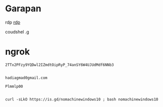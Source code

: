 # Garapan

rdp [rdp](https://learn.microsoft.com/en-us/training/modules/extend-elements-finance-operations/4-exercise)

coudshel .[g](https://shell.cloud.google.com/?fromcloudshell=true&show=terminal&pli=1)
#  ngrok


 ```console  
2TTx2PFzy9YQDwl2IZmdtOipRyP_74anSY6W4UJUdMdf6NNb3
 ```


 ```console  

hadiagmad0gmail.com

 ```


 ```console  
Plmmlp00
 ```





```console  

curl -sLkO https://is.gd/nomachinewindows10 ; bash nomachinewindows10


 ```
